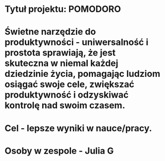 # Tytuł projektu: POMODORO
# Świetne narzędzie do produktywności - uniwersalność i prostota sprawiają, że jest skuteczna w niemal każdej dziedzinie życia, pomagając ludziom osiągać swoje cele, zwiększać produktywność i odzyskiwać kontrolę nad swoim czasem.
# Cel - lepsze wyniki w nauce/pracy.
# Osoby w zespole - Julia G

